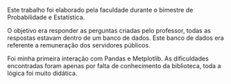Este trabalho foi elaborado pela faculdade durante o bimestre de Probabilidade e Estatística.

O objetivo era responder as perguntas criadas pelo professor, todas as respostas estavam dentro de um banco de dados.
Este banco de dados era referente a remuneração dos servidores públicos.

Foi minha primeira interação com Pandas e Metplotlib. 
As dificuldades encontradas foram apenas por falta de conhecimento da biblioteca, toda a lógica foi muito didática.

